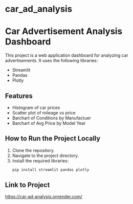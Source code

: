 # car_ad_analysis
# Car Advertisement Analysis Dashboard

This project is a web application dashboard for analyzing car advertisements. It uses the following libraries:
- Streamlit
- Pandas
- Plotly

## Features
- Histogram of car prices
- Scatter plot of mileage vs price
- Barchart of Conditions by Manufactuer 
- Barchart of Avg Price by Model Year

## How to Run the Project Locally
1. Clone the repository.
2. Navigate to the project directory.
3. Install the required libraries:
   ```sh
   pip install streamlit pandas plotly

## Link to Project 
https://car-ad-analysis.onrender.com/

